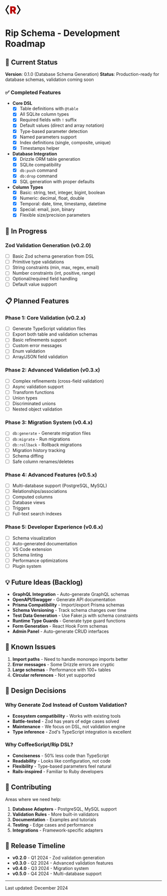 <img src="/docs/rip-icon-512wa.png" style="width:50px" /> <br>

# Rip Schema - Development Roadmap

## 🎯 Current Status

**Version**: 0.1.0 (Database Schema Generation)
**Status**: Production-ready for database schemas, validation coming soon

### ✅ Completed Features

- **Core DSL**
  - [x] Table definitions with `@table`
  - [x] All SQLite column types
  - [x] Required fields with `!` suffix
  - [x] Default values (direct and array notation)
  - [x] Type-based parameter detection
  - [x] Named parameters support
  - [x] Index definitions (single, composite, unique)
  - [x] Timestamps helper

- **Database Integration**
  - [x] Drizzle ORM table generation
  - [x] SQLite compatibility
  - [x] `db:push` command
  - [x] `db:drop` command
  - [x] SQL generation with proper defaults

- **Column Types**
  - [x] Basic: string, text, integer, bigint, boolean
  - [x] Numeric: decimal, float, double
  - [x] Temporal: date, time, timestamp, datetime
  - [x] Special: email, json, binary
  - [x] Flexible size/precision parameters

## 🚧 In Progress

### Zod Validation Generation (v0.2.0)
- [ ] Basic Zod schema generation from DSL
- [ ] Primitive type validations
- [ ] String constraints (min, max, regex, email)
- [ ] Number constraints (int, positive, range)
- [ ] Optional/required field handling
- [ ] Default value support

## 📋 Planned Features

### Phase 1: Core Validation (v0.2.x)
- [ ] Generate TypeScript validation files
- [ ] Export both table and validation schemas
- [ ] Basic refinements support
- [ ] Custom error messages
- [ ] Enum validation
- [ ] Array/JSON field validation

### Phase 2: Advanced Validation (v0.3.x)
- [ ] Complex refinements (cross-field validation)
- [ ] Async validation support
- [ ] Transform functions
- [ ] Union types
- [ ] Discriminated unions
- [ ] Nested object validation

### Phase 3: Migration System (v0.4.x)
- [ ] `db:generate` - Generate migration files
- [ ] `db:migrate` - Run migrations
- [ ] `db:rollback` - Rollback migrations
- [ ] Migration history tracking
- [ ] Schema diffing
- [ ] Safe column renames/deletes

### Phase 4: Advanced Features (v0.5.x)
- [ ] Multi-database support (PostgreSQL, MySQL)
- [ ] Relationships/associations
- [ ] Computed columns
- [ ] Database views
- [ ] Triggers
- [ ] Full-text search indexes

### Phase 5: Developer Experience (v0.6.x)
- [ ] Schema visualization
- [ ] Auto-generated documentation
- [ ] VS Code extension
- [ ] Schema linting
- [ ] Performance optimizations
- [ ] Plugin system

## 💡 Future Ideas (Backlog)

- **GraphQL Integration** - Auto-generate GraphQL schemas
- **OpenAPI/Swagger** - Generate API documentation
- **Prisma Compatibility** - Import/export Prisma schemas
- **Schema Versioning** - Track schema changes over time
- **Test Data Generation** - Use Faker.js with schema constraints
- **Runtime Type Guards** - Generate type guard functions
- **Form Generation** - React Hook Form schemas
- **Admin Panel** - Auto-generate CRUD interfaces

## 🐛 Known Issues

1. **Import paths** - Need to handle monorepo imports better
2. **Error messages** - Some Drizzle errors are cryptic
3. **Large schemas** - Performance with 100+ tables
4. **Circular references** - Not yet supported

## 📝 Design Decisions

### Why Generate Zod Instead of Custom Validation?
- **Ecosystem compatibility** - Works with existing tools
- **Battle-tested** - Zod has years of edge cases solved
- **Maintenance** - We focus on DSL, not validation engine
- **Type inference** - Zod's TypeScript integration is excellent

### Why CoffeeScript/Rip DSL?
- **Conciseness** - 50% less code than TypeScript
- **Readability** - Looks like configuration, not code
- **Flexibility** - Type-based parameters feel natural
- **Rails-inspired** - Familiar to Ruby developers

## 🤝 Contributing

Areas where we need help:
1. **Database Adapters** - PostgreSQL, MySQL support
2. **Validation Rules** - More built-in validators
3. **Documentation** - Examples and tutorials
4. **Testing** - Edge cases and performance
5. **Integrations** - Framework-specific adapters

## 📅 Release Timeline

- **v0.2.0** - Q1 2024 - Zod validation generation
- **v0.3.0** - Q2 2024 - Advanced validation features
- **v0.4.0** - Q3 2024 - Migration system
- **v0.5.0** - Q4 2024 - Multi-database support

---

Last updated: December 2024
